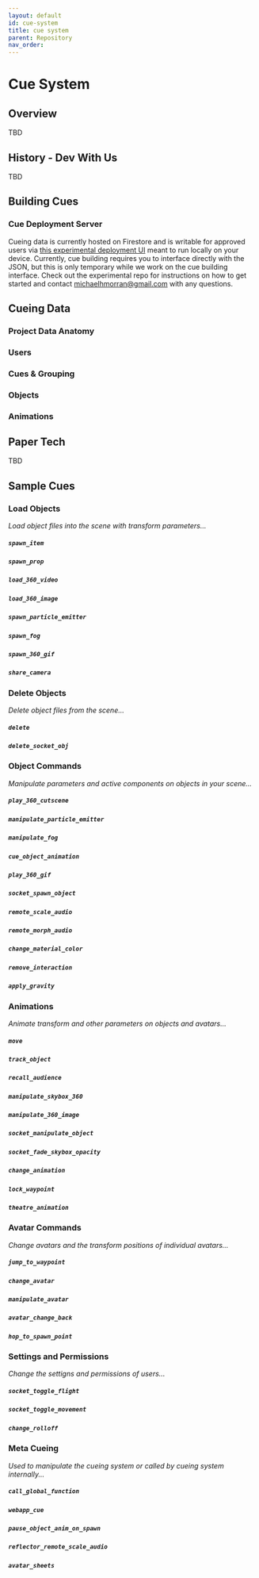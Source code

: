 ```yaml
---
layout: default
id: cue-system
title: cue system
parent: Repository
nav_order: 
---
```


# Cue System
## Overview
TBD

## History - Dev With Us
TBD

## Building Cues
### Cue Deployment Server
Cueing data is currently hosted on Firestore and is writable for approved users via [this experimental deployment UI](https://github.com/XHARBOR/ThePortFront-TMP) meant to run locally on your device. Currently, cue building requires you to interface directly with the JSON, but this is only temporary while we work on the cue building interface. Check out the experimental repo for instructions on how to get started and contact michaelhmorran@gmail.com with any questions.

## Cueing Data
### Project Data Anatomy
### Users
### Cues & Grouping
### Objects
### Animations

## Paper Tech
TBD

## Sample Cues

### Load Objects
_Load object files into the scene with transform parameters..._
##### `spawn_item`
##### `spawn_prop`
##### `load_360_video`
##### `load_360_image`
##### `spawn_particle_emitter`
##### `spawn_fog`
##### `spawn_360_gif`
##### `share_camera`


### Delete Objects
_Delete object files from the scene..._
##### `delete`
##### `delete_socket_obj`


### Object Commands
_Manipulate parameters and active components on objects in your scene..._
##### `play_360_cutscene`
##### `manipulate_particle_emitter`
##### `manipulate_fog`
##### `cue_object_animation`
##### `play_360_gif`
##### `socket_spawn_object`
##### `remote_scale_audio`
##### `remote_morph_audio`
##### `change_material_color`
##### `remove_interaction`
##### `apply_gravity`


### Animations
_Animate transform and other parameters on objects and avatars..._
##### `move`
##### `track_object`
##### `recall_audience`
##### `manipulate_skybox_360`
##### `manipulate_360_image`
##### `socket_manipulate_object`
##### `socket_fade_skybox_opacity`
##### `change_animation`
##### `lock_waypoint`
##### `theatre_animation`


### Avatar Commands
_Change avatars and the transform positions of individual avatars..._
##### `jump_to_waypoint`
##### `change_avatar`
##### `manipulate_avatar`
##### `avatar_change_back`
##### `hop_to_spawn_point`


### Settings and Permissions
_Change the settigns and permissions of users..._
##### `socket_toggle_flight`
##### `socket_toggle_movement`
##### `change_rolloff`


### Meta Cueing
_Used to manipulate the cueing system or called by cueing system internally..._
##### `call_global_function`
##### `webapp_cue`
##### `pause_object_anim_on_spawn`
##### `reflector_remote_scale_audio`
##### `avatar_sheets`
